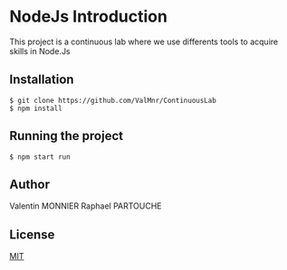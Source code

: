 # NodeJs Introduction

This project is a continuous lab where we use differents tools to acquire skills in Node.Js

## Installation

    $ git clone https://github.com/ValMnr/ContinuousLab
    $ npm install

## Running the project

    $ npm start run

## Author
Valentin MONNIER
Raphael PARTOUCHE

## License
[MIT](https://choosealicense.com/licenses/mit/)